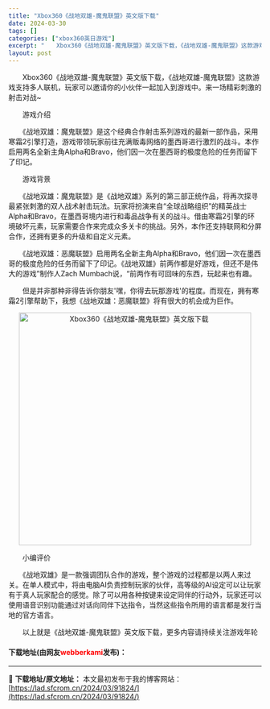 ```yaml
---
title: "Xbox360《战地双雄-魔鬼联盟》英文版下载"
date: 2024-03-30
tags: []
categories: ["xbox360英日游戏"]
excerpt: "　　Xbox360《战地双雄-魔鬼联盟》英文版下载，《战地双雄-魔鬼联盟》这款游戏支持多人联机，玩家可以邀请你的小伙伴一起加入到游戏中。来一场精彩刺激的射击对战~ 　　游戏介绍 　　《战地双雄：魔鬼联盟》是这个经典合作射击系列游戏的最新一部作品，采用寒霜2引擎打造，游戏带领玩家前往充满贩毒网络的墨西&hellip;"
layout: post
---
```


 <p>　　Xbox360《战地双雄-魔鬼联盟》英文版下载，《战地双雄-魔鬼联盟》这款游戏支持多人联机，玩家可以邀请你的小伙伴一起加入到游戏中。来一场精彩刺激的射击对战~</p> <p>　　游戏介绍</p> <p>　　《战地双雄：魔鬼联盟》是这个经典合作射击系列游戏的最新一部作品，采用寒霜2引擎打造，游戏带领玩家前往充满贩毒网络的墨西哥进行激烈的战斗。本作启用两名全新主角Alpha和Bravo，他们因一次在墨西哥的极度危险的任务而留下了印记。</p> <p>　　游戏背景</p> <p>　　《战地双雄：魔鬼联盟》是《战地双雄》系列的第三部正统作品，将再次探寻最紧张刺激的双人战术射击玩法。玩家将扮演来自&ldquo;全球战略组织&rdquo;的精英战士Alpha和Bravo，在墨西哥境内进行和毒品战争有关的战斗。借由寒霜2引擎的环境破坏元素，玩家需要合作来完成众多关卡的挑战。另外，本作还支持联网和分屏合作，还拥有更多的升级和自定义元素。</p> <p>　　《战地双雄：恶魔联盟》启用两名全新主角Alpha和Bravo，他们因一次在墨西哥的极度危险的任务而留下了印记。《战地双雄》前两作都是好游戏，但还不是伟大的游戏&rdquo;制作人Zach Mumbach说，&ldquo;前两作有可回味的东西，玩起来也有趣。</p> <p>　　但是并非那种非得告诉你朋友&#39;嘿，你得去玩那游戏&#39;的程度。而现在，拥有寒霜2引擎帮助下，我想《战地双雄：恶魔联盟》将有很大的机会成为巨作。</p> <p align="center"><img align="" border="0" src="https://lad.sfcrom.cn/wp-content/uploads/2024/03/20240330_6607d4e114f73.jpg" width="462" alt="Xbox360《战地双雄-魔鬼联盟》英文版下载" /></p> <p>　　小编评价</p> <p>　　《战地双雄》是一款强调团队合作的游戏，整个游戏的过程都是以两人来过关。在单人模式中，将由电脑AI负责控制玩家的伙伴，高等级的AI设定可以让玩家有于真人玩家配合的感觉。除了可以用各种按键来设定同伴的行动外，玩家还可以使用语音识别功能通过对话向同伴下达指令，当然这些指令所用的语言都是发行当地的官方语言。</p> <p>　　以上就是《战地双雄-魔鬼联盟》英文版下载，更多内容请持续关注游戏年轮</p> <p><h4>下载地址(由网友<font color="red">webberkami</font>发布)：</h4></p> 

---
📖 **下载地址/原文地址：** 本文最初发布于我的博客网站：[https://lad.sfcrom.cn/2024/03/91824/](https://lad.sfcrom.cn/2024/03/91824/)
